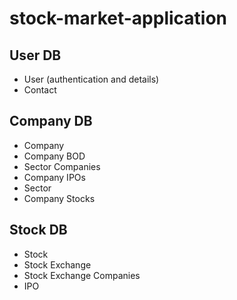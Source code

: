 # stock-market-application

## User DB
* User (authentication and details)
* Contact

## Company DB
* Company
* Company BOD
* Sector Companies
* Company IPOs
* Sector
* Company Stocks

## Stock DB
* Stock
* Stock Exchange
* Stock Exchange Companies
* IPO
